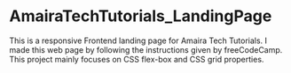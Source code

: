 # AmairaTechTutorials_LandingPage
This is a responsive Frontend landing page for Amaira Tech Tutorials. I made this web page by following the instructions given by freeCodeCamp. This project mainly focuses on CSS flex-box and CSS grid properties.
